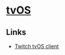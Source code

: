 # [tvOS](https://developer.apple.com/tvos/)

## Links

- [Twitch tvOS client](https://github.com/notbenoit/tvOS-Twitch)

